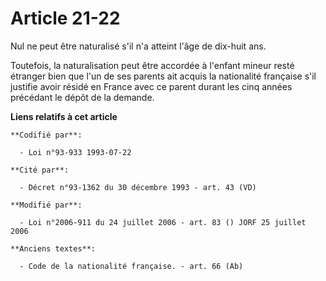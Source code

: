 # Article 21-22

Nul ne peut être naturalisé s'il n'a atteint l'âge de dix-huit ans.

Toutefois, la naturalisation peut être accordée à l'enfant mineur resté étranger bien que l'un de ses parents ait acquis la
nationalité française s'il justifie avoir résidé en France avec ce parent durant les cinq années précédant le dépôt de la
demande.

**Liens relatifs à cet article**

	**Codifié par**:

	  - Loi n°93-933 1993-07-22

	**Cité par**:

	  - Décret n°93-1362 du 30 décembre 1993 - art. 43 (VD)

	**Modifié par**:

	  - Loi n°2006-911 du 24 juillet 2006 - art. 83 () JORF 25 juillet 2006

	**Anciens textes**:

	  - Code de la nationalité française. - art. 66 (Ab)
